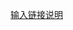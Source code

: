 [输入链接说明](http://note.youdao.com/noteshare?id=664f9f29b28cf9bef071206304cf9d41&sub=B0FF6420ACE440529E9EC02606342003)
